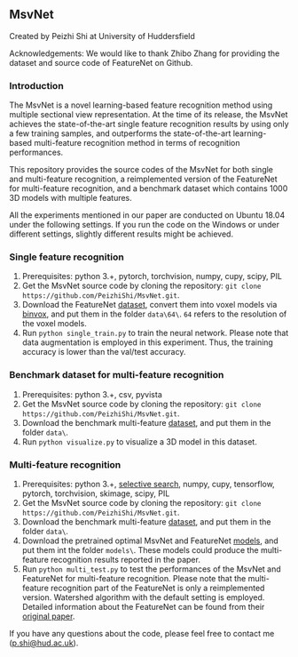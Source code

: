 ## MsvNet
Created by Peizhi Shi at University of Huddersfield

Acknowledgements: We would like to thank Zhibo Zhang for providing the dataset and source code of FeatureNet on Github. 

### Introduction

The MsvNet is a novel learning-based feature recognition method using multiple sectional view representation. At the time of its release, the MsvNet achieves the state-of-the-art single feature recognition results by using only a few training samples, and outperforms the state-of-the-art learning-based multi-feature recognition method in terms of recognition performances.

This repository provides the source codes of the MsvNet for both single and multi-feature recognition, a reimplemented version of the FeatureNet for multi-feature recognition, and a benchmark dataset which contains 1000 3D models with multiple features.

All the experiments mentioned in our paper are conducted on Ubuntu 18.04 under the following settings. If you run the code on the Windows or under different settings, slightly different results might be achieved.


### Single feature recognition

1. Prerequisites: python 3.+, pytorch, torchvision, numpy, cupy, scipy, PIL
2. Get the MsvNet source code by cloning the repository: `git clone https://github.com/PeizhiShi/MsvNet.git`.
3. Download the FeatureNet [dataset](https://github.com/madlabub/Machining-feature-dataset), convert them into voxel models via [binvox](https://www.patrickmin.com/binvox/), and put them in the folder `data\64\`. `64` refers to the resolution of the voxel models.
4. Run `python single_train.py` to train the neural network. Please note that data augmentation is employed in this experiment. Thus, the training accuracy is lower than the val/test accuracy.


### Benchmark dataset for multi-feature recognition

1. Prerequisites: python 3.+, csv, pyvista
2. Get the MsvNet source code by cloning the repository: `git clone https://github.com/PeizhiShi/MsvNet.git`.
3. Download the benchmark multi-feature [dataset](https://1drv.ms/u/s!At5UoWCCWHUKafomIKnOJnsl0Dg?e=lbK8iw), and put them in the folder `data\`.
4. Run `python visualize.py` to visualize a 3D model in this dataset.


### Multi-feature recognition

1. Prerequisites: python 3.+, [selective search](https://github.com/AlpacaDB/selectivesearch), numpy, cupy, tensorflow, pytorch, torchvision, skimage, scipy, PIL 
2. Get the MsvNet source code by cloning the repository: `git clone https://github.com/PeizhiShi/MsvNet.git`.
3. Download the benchmark multi-feature [dataset](https://1drv.ms/u/s!At5UoWCCWHUKafomIKnOJnsl0Dg?e=lbK8iw), and put them in the folder `data\`.
4. Download the pretrained optimal MsvNet and FeatureNet [models](https://1drv.ms/u/s!At5UoWCCWHUKaM5mfNTkvL1tl_c?e=OHVMBR), and put them int the folder `models\`. These models could produce the multi-feature recognition results reported in the paper.
5. Run `python multi_test.py` to test the performances of the MsvNet and FeatureNet for multi-feature recognition. Please note that the multi-feature recognition part of the FeatureNet is only a reimplemented version. Watershed algorithm with the default setting is employed. Detailed information about the FeatureNet can be found from their [original paper](https://doi.org/10.1016/j.cad.2018.03.006).

If you have any questions about the code, please feel free to contact me (p.shi@hud.ac.uk).
